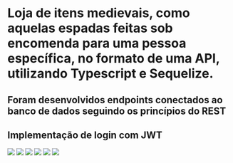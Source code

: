 # Loja de itens medievais, como aquelas espadas feitas sob encomenda para uma pessoa específica, no formato de uma API, utilizando Typescript e Sequelize.
## Foram desenvolvidos endpoints conectados ao banco de dados seguindo os princípios do REST
## Implementação de login com JWT
<img src='https://img.shields.io/badge/typescript-%23007ACC.svg?style=for-the-badge&logo=typescript&logoColor=white'>
<img src="https://img.shields.io/badge/node.js-6DA55F?style=for-the-badge&logo=node.js&logoColor=white)"> <img src="(https://img.shields.io/badge/ESLint-4B3263?style=for-the-badge&logo=eslint&logoColor=white">
<img src="https://img.shields.io/badge/Sequelize-52B0E7?style=for-the-badge&logo=Sequelize&logoColor=white)"> <img src="https://img.shields.io/badge/docker-%230db7ed.svg?style=for-the-badge&logo=docker&logoColor=white)"> 
<img src="https://img.shields.io/badge/JWT-black?style=for-the-badge&logo=JSON%20web%20tokens">

